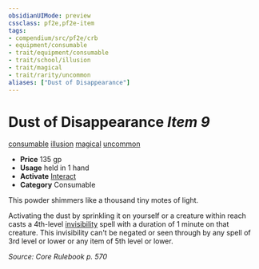 ```yaml
---
obsidianUIMode: preview
cssclass: pf2e,pf2e-item
tags:
- compendium/src/pf2e/crb
- equipment/consumable
- trait/equipment/consumable
- trait/school/illusion
- trait/magical
- trait/rarity/uncommon
aliases: ["Dust of Disappearance"]
---
```

# Dust of Disappearance *Item 9*  
[consumable](consumable.md)  [illusion](illusion.md)  [magical](magical.md)  [uncommon](uncommon.md)  

- **Price** 135 gp
- **Usage** held in 1 hand
- **Activate** [Interact](interact.md)
- **Category** Consumable

This powder shimmers like a thousand tiny motes of light.

Activating the dust by sprinkling it on yourself or a creature within reach casts a 4th-level [invisibility](../../spells/invisibility.md) spell with a duration of 1 minute on that creature. This invisibility can't be negated or seen through by any spell of 3rd level or lower or any item of 5th level or lower.

*Source: Core Rulebook p. 570*